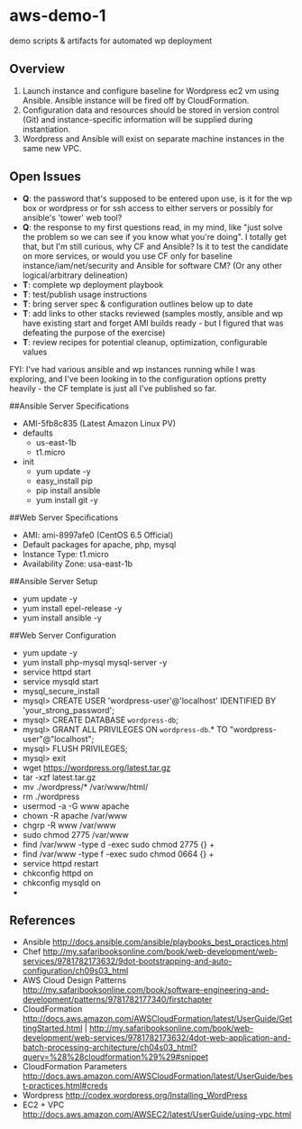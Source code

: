 # aws-demo-1
demo scripts &amp; artifacts for automated wp deployment

## Overview
1. Launch instance and configure baseline for Wordpress ec2 vm using Ansible. Ansible instance will be fired off by CloudFormation.
2. Configuration data and resources should be stored in version control (Git) and instance-specific information will be supplied during instantiation.
3. Wordpress and Ansible will exist on separate machine instances in the same new VPC.

## Open Issues
* **Q**: the password that's supposed to be entered upon use, is it for the wp box or wordpress or for ssh access to either servers or possibly for ansible's 'tower' web tool?
* **Q**: the response to my first questions read, in my mind, like "just solve the problem so we can see if you know what you're doing". I totally get that, but I'm still curious, why CF and Ansible? Is it to test the candidate on more services, or would you use CF only for baseline instance/iam/net/security and Ansible for software CM? (Or any other logical/arbitrary delineation)
* **T**: complete wp deployment playbook
* **T**: test/publish usage instructions
* **T**: bring server spec & configuration outlines below up to date
* **T**: add links to other stacks reviewed (samples mostly, ansible and wp have existing start and forget AMI builds ready - but I figured that was defeating the purpose of the exercise)
* **T**: review recipes for potential cleanup, optimization, configurable values

FYI: I've had various ansible and wp instances running while I was exploring, and I've been looking in to the configuration options pretty heavily - the CF template is just all I've published so far.

##Ansible Server Specifications
* AMI-5fb8c835 (Latest Amazon Linux PV)
* defaults
  * us-east-1b
  * t1.micro
* init
  * yum update -y
  * easy_install pip
  * pip install ansible
  * yum install git -y

##Web Server Specifications
* AMI: ami-8997afe0 (CentOS 6.5 Official)
* Default packages for apache, php, mysql
* Instance Type: t1.micro
* Availability Zone: usa-east-1b

##Ansible Server Setup
* yum update -y
* yum install epel-release -y
* yum install ansible -y

##Web Server Configuration
* yum update -y
* yum install php-mysql mysql-server -y
* service httpd start
* service mysqld start
* mysql_secure_install
* mysql> CREATE USER 'wordpress-user'@'localhost' IDENTIFIED BY 'your_strong_password';
* mysql> CREATE DATABASE `wordpress-db`;
* mysql> GRANT ALL PRIVILEGES ON `wordpress-db`.* TO "wordpress-user"@"localhost";
* mysql> FLUSH PRIVILEGES;
* mysql> exit
* wget https://wordpress.org/latest.tar.gz
* tar -xzf latest.tar.gz
* mv ./wordpress/* /var/www/html/
* rm ./wordpress
* usermod -a -G www apache
* chown -R apache /var/www
* chgrp -R www /var/www
* sudo chmod 2775 /var/www
* find /var/www -type d -exec sudo chmod 2775 {} +
* find /var/www -type f -exec sudo chmod 0664 {} +
* service httpd restart
* chkconfig httpd on
* chkconfig mysqld on
* 

## References
* Ansible http://docs.ansible.com/ansible/playbooks_best_practices.html
* Chef http://my.safaribooksonline.com/book/web-development/web-services/9781782173632/9dot-bootstrapping-and-auto-configuration/ch09s03_html
* AWS Cloud Design Patterns  http://my.safaribooksonline.com/book/software-engineering-and-development/patterns/9781782177340/firstchapter
* CloudFormation http://docs.aws.amazon.com/AWSCloudFormation/latest/UserGuide/GettingStarted.html | http://my.safaribooksonline.com/book/web-development/web-services/9781782173632/4dot-web-application-and-batch-processing-architecture/ch04s03_html?query=%28%28cloudformation%29%29#snippet
* CloudFormation Parameters http://docs.aws.amazon.com/AWSCloudFormation/latest/UserGuide/best-practices.html#creds
* Wordpress http://codex.wordpress.org/Installing_WordPress
* EC2 + VPC http://docs.aws.amazon.com/AWSEC2/latest/UserGuide/using-vpc.html
